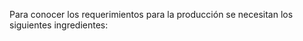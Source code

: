 Para conocer los requerimientos para la producción se necesitan los siguientes ingredientes:

<head>
    <title>Centered Retractable Table</title>
    <style>
        table {
            border-collapse: collapse;
            margin: 0 auto;
        }

        table, th, td {
            border: 1px solid black;
            text-align: center;
        }

        th, td {
            padding: 8px;
        }

        .toggle-content {
            display: none;
        }

        .toggle-button {
            cursor: pointer;
            text-decoration: underline;
        }
    </style>
    <script>
        function toggleContent(rowId) {
            var content = document.getElementById(rowId + '-content');
            var button = document.getElementById(rowId + '-button');
            if (content.style.display === 'none') {
                content.style.display = 'table-row';
                button.innerHTML = 'Hide';
            } else {
                content.style.display = 'none';
                button.innerHTML = 'Show';
            }
        }
    </script>
</head>
<body>
    <table>
        <tr>
            <th>Producto</th>
            <th>Cantidad por unidad</th>
            <th>Costo unitario</th>
        </tr>
        <tr>
            <td colspan="3">
                <span id="row1-button" class="toggle-button" onclick="toggleContent('row1')">Show</span>
            </td>
        </tr>
        <tr id="row1-content" class="toggle-content">
            <td>Harina</td>
            <td>57.6 g</td>
            <td>Row 1, Column 3</td>
        </tr>
        <tr>
            <td colspan="3">
                <span id="row2-button" class="toggle-button" onclick="toggleContent('row1')">Show</span>
            </td>
        </tr>
        <tr id="row4-content" class="toggle-content">
            <td>Queso</td>
            <td>28.8 g</td>
            <td>Row 2, Column 3</td>
        </tr>
        <tr>
            <td colspan="3">
                <span id="row3-button" class="toggle-button" onclick="toggleContent('row1')">Show</span>
            </td>
        </tr>
        </tr>
        <tr id="row7-content" class="toggle-content">
            <td>Azucar</td>
            <td>3.2 g</td>
            <td>Row 3, Column 3</td>
        </tr>
        <tr>
            <tr>
            <td colspan="3">
                <span id="row4-button" class="toggle-button" onclick="toggleContent('row1')">Show</span>
            </td>
        </tr>
        <tr id="row10-content" class="toggle-content">
            <td>Sal</td>
            <td>1.6 g</td>
            <td>Row 4, Column 3</td>
        </tr>
        <tr>
            <tr>
            <td colspan="3">
                <span id="row5-button" class="toggle-button" onclick="toggleContent('row1')">Show</span>
            </td>
        </tr>
        </tr>
        <tr id="row10-content" class="toggle-content">
            <td>Mantequilla</td>
            <td>12.8 g</td>
            <td>Row 4, Column 3</td>
        </tr>
        <tr>
            <tr>
            <td colspan="3">
                <span id="row6-button" class="toggle-button" onclick="toggleContent('row1')">Show</span>
            </td>
        </tr>
        </tr>
        <tr id="row10-content" class="toggle-content">
            <td>Agua</td>
            <td>56 ml</td>
            <td>Row 4, Column 3</td>

El costo promedio de la arepa es 2500 COP. El costo de la materia prima diario es en total de:






